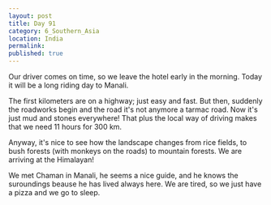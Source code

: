 ```yaml
---
layout: post
title: Day 91
category: 6_Southern_Asia
location: India
permalink: 
published: true
---
```


Our driver comes on time, so we leave the hotel early in the morning. Today it will be a long riding day to Manali.

The first kilometers are on a highway; just easy and fast. But then, suddenly the roadworks begin and the road it's not anymore a tarmac road. Now it's just mud and stones everywhere! That plus the local way of driving makes that we need 11 hours for 300 km.

Anyway, it's nice to see how the landscape changes from rice fields, to bush forests (with monkeys on the roads) to mountain forests. We are arriving at the Himalayan!

We met Chaman in Manali, he seems a nice guide, and he knows the suroundings beause he has lived always here. We are tired, so we just have a pizza and we go to sleep.